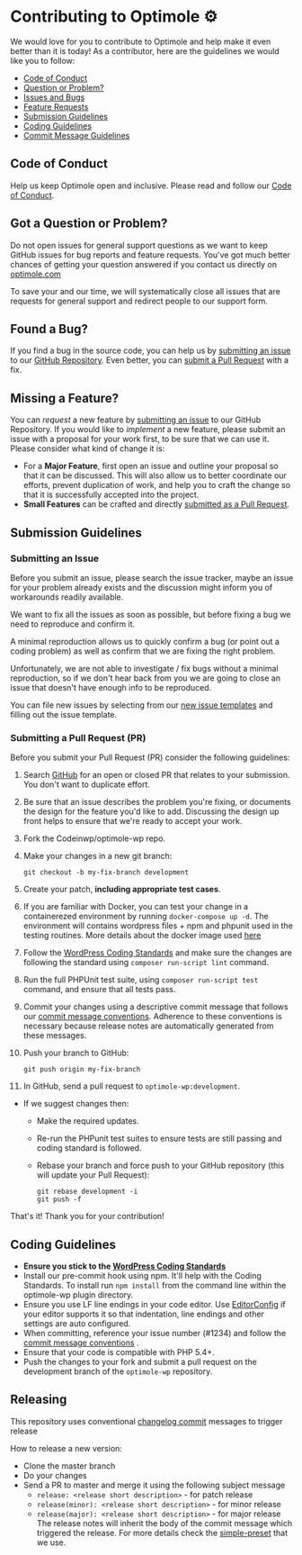 # Contributing to Optimole ⚙

We would love for you to contribute to Optimole and help make it even better than it is
today! As a contributor, here are the guidelines we would like you to follow:

 - [Code of Conduct](#coc)
 - [Question or Problem?](#question)
 - [Issues and Bugs](#issue)
 - [Feature Requests](#feature)
 - [Submission Guidelines](#submit)
 - [Coding Guidelines](#rules)
 - [Commit Message Guidelines](#commit) 

## <a name="coc"></a> Code of Conduct
Help us keep Optimole open and inclusive. Please read and follow our [Code of Conduct](https://github.com/Codeinwp/optimole-wp/blob/master/CODE_OF_CONDUCT.md).

## <a name="question"></a> Got a Question or Problem?

Do not open issues for general support questions as we want to keep GitHub issues for bug reports and feature requests. You've got much better chances of getting your question answered if you contact us directly on [optimole.com](https://optimole.com)

To save your and our time, we will systematically close all issues that are requests for general support and redirect people to our support form.
 
## <a name="issue"></a> Found a Bug?
If you find a bug in the source code, you can help us by
[submitting an issue](#submit-issue) to our [GitHub Repository](https://github.com/Codeinwp/optimole-wp). Even better, you can
[submit a Pull Request](#submit-pr) with a fix.

## <a name="feature"></a> Missing a Feature?
You can *request* a new feature by [submitting an issue](#submit-issue) to our GitHub
Repository. If you would like to *implement* a new feature, please submit an issue with
a proposal for your work first, to be sure that we can use it.
Please consider what kind of change it is:

* For a **Major Feature**, first open an issue and outline your proposal so that it can be
discussed. This will also allow us to better coordinate our efforts, prevent duplication of work,
and help you to craft the change so that it is successfully accepted into the project.
* **Small Features** can be crafted and directly [submitted as a Pull Request](#submit-pr).

## <a name="submit"></a> Submission Guidelines

### <a name="submit-issue"></a> Submitting an Issue

Before you submit an issue, please search the issue tracker, maybe an issue for your problem already exists and the discussion might inform you of workarounds readily available.

We want to fix all the issues as soon as possible, but before fixing a bug we need to reproduce and confirm it.  

A minimal reproduction allows us to quickly confirm a bug (or point out a coding problem) as well as confirm that we are fixing the right problem.

Unfortunately, we are not able to investigate / fix bugs without a minimal reproduction, so if we don't hear back from you we are going to close an issue that doesn't have enough info to be reproduced.

You can file new issues by selecting from our [new issue templates](https://github.com/Codeinwp/optimole-wp/issues/new/choose) and filling out the issue template.


### <a name="submit-pr"></a> Submitting a Pull Request (PR)
Before you submit your Pull Request (PR) consider the following guidelines:

1. Search [GitHub](https://github.com/Codeinwp/optimole-wp/pulls) for an open or closed PR
  that relates to your submission. You don't want to duplicate effort.
1. Be sure that an issue describes the problem you're fixing, or documents the design for the feature you'd like to add.
  Discussing the design up front helps to ensure that we're ready to accept your work. 
1. Fork the Codeinwp/optimole-wp repo.
1. Make your changes in a new git branch:

     ```shell
     git checkout -b my-fix-branch development
     ```

1. Create your patch, **including appropriate test cases**. 
1. If you are familiar with Docker, you can test your change in a containerezed environment by running `docker-compose up -d`. The environment will contains wordpress files + npm and phpunit used in the testing routines. More details about the docker image used [here](https://github.com/HardeepAsrani/pirate-brewery) 
1. Follow the [WordPress Coding Standards](https://make.wordpress.org/core/handbook/best-practices/coding-standards/php/) and make sure the changes are following the standard using `composer run-script lint` command.
1. Run the full PHPUnit test suite, using `composer run-script test` command, and ensure that all tests pass.
1. Commit your changes using a descriptive commit message that follows our
  [commit message conventions](#commit). Adherence to these conventions
  is necessary because release notes are automatically generated from these messages.
1. Push your branch to GitHub:

    ```shell
    git push origin my-fix-branch
    ```

1. In GitHub, send a pull request to `optimole-wp:development`.
* If we suggest changes then:
  * Make the required updates.
  * Re-run the PHPunit test suites to ensure tests are still passing and coding standard is followed.
  * Rebase your branch and force push to your GitHub repository (this will update your Pull Request):

    ```shell
    git rebase development -i
    git push -f
    ```

That's it! Thank you for your contribution!

## <a name="rules"></a> Coding Guidelines 

- **Ensure you stick to the [WordPress Coding Standards](https://make.wordpress.org/core/handbook/best-practices/coding-standards/php/)**
- Install our pre-commit hook using npm. It'll help with the Coding Standards. To install run `npm install` from the command line within the optimole-wp plugin directory.
- Ensure you use LF line endings in your code editor. Use [EditorConfig](http://editorconfig.org/) if your editor supports it so that indentation, line endings and other settings are auto configured.
- When committing, reference your issue number (#1234) and follow the [commit message conventions](#commit) .
- Ensure that your code is compatible with PHP 5.4+.
- Push the changes to your fork and submit a pull request on the development branch of the `optimole-wp` repository.

## Releasing

This repository uses conventional [changelog commit](https://github.com/Codeinwp/conventional-changelog-simple-preset) messages to trigger release 

How to release a new version:

- Clone the master branch
- Do your changes
- Send a PR to master and merge it using the following subject message
  - `release: <release short description>` - for patch release
  - `release(minor): <release short description>` - for minor release
  - `release(major): <release short description>` - for major release
The release notes will inherit the body of the commit message which triggered the release. For more details check the [simple-preset](https://github.com/Codeinwp/conventional-changelog-simple-preset) that we use.
